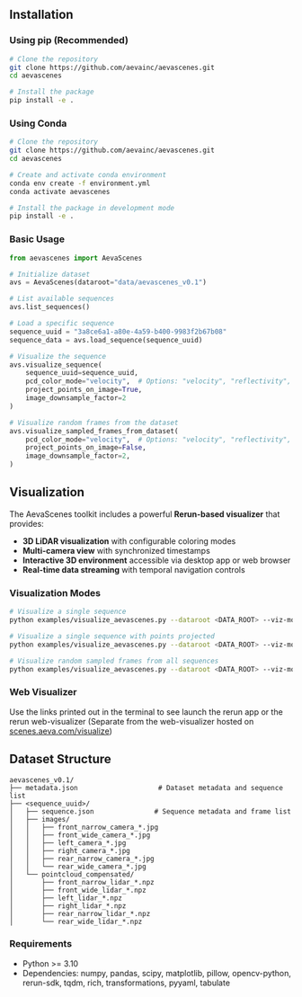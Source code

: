 

## Installation

### Using pip (Recommended)

```bash
# Clone the repository
git clone https://github.com/aevainc/aevascenes.git
cd aevascenes

# Install the package
pip install -e .
```

### Using Conda 

```bash
# Clone the repository
git clone https://github.com/aevainc/aevascenes.git
cd aevascenes

# Create and activate conda environment
conda env create -f environment.yml
conda activate aevascenes

# Install the package in development mode
pip install -e .
```


### Basic Usage

```python
from aevascenes import AevaScenes

# Initialize dataset
avs = AevaScenes(dataroot="data/aevascenes_v0.1")

# List available sequences
avs.list_sequences()

# Load a specific sequence
sequence_uuid = "3a8ce6a1-a80e-4a59-b400-9983f2b67b08"
sequence_data = avs.load_sequence(sequence_uuid)

# Visualize the sequence
avs.visualize_sequence(
    sequence_uuid=sequence_uuid,
    pcd_color_mode="velocity",  # Options: "velocity", "reflectivity", "semantic"
    project_points_on_image=True,
    image_downsample_factor=2
)

# Visualize random frames from the dataset
avs.visualize_sampled_frames_from_dataset(
    pcd_color_mode="velocity",  # Options: "velocity", "reflectivity", "semantic"
    project_points_on_image=False,
    image_downsample_factor=2,
)

```

## Visualization

The AevaScenes toolkit includes a powerful **Rerun-based visualizer** that provides:

- **3D LiDAR visualization** with configurable coloring modes
- **Multi-camera view** with synchronized timestamps
- **Interactive 3D environment** accessible via desktop app or web browser
- **Real-time data streaming** with temporal navigation controls

### Visualization Modes

```bash
# Visualize a single sequence
python examples/visualize_aevascenes.py --dataroot <DATA_ROOT> --viz-mode sequence --sequence-uuid <UUID> --color-mode [velocity/reflectivity/semantic]

# Visualize a single sequence with points projected
python examples/visualize_aevascenes.py --dataroot <DATA_ROOT> --viz-mode sequence --sequence-uuid <UUID> --color-mode [velocity/reflectivity/semantic] --project-points

# Visualize random sampled frames from all sequences
python examples/visualize_aevascenes.py --dataroot <DATA_ROOT> --viz-mode sampled --color-mode [velocity/reflectivity/semantic] --project-points
```

### Web Visualizer

Use the links printed out in the terminal to see launch the rerun app or the rerun web-visualizer (Separate from the web-visualizer hosted on [scenes.aeva.com/visualize](https://scenes.aeva.com/visualize))

## Dataset Structure

```
aevascenes_v0.1/
├── metadata.json                    # Dataset metadata and sequence list
├── <sequence_uuid>/
│   ├── sequence.json               # Sequence metadata and frame list
│   ├── images/
│   │   ├── front_narrow_camera_*.jpg
│   │   ├── front_wide_camera_*.jpg
│   │   ├── left_camera_*.jpg
│   │   ├── right_camera_*.jpg
│   │   ├── rear_narrow_camera_*.jpg
│   │   └── rear_wide_camera_*.jpg
│   └── pointcloud_compensated/
│       ├── front_narrow_lidar_*.npz
│       ├── front_wide_lidar_*.npz
│       ├── left_lidar_*.npz
│       ├── right_lidar_*.npz
│       ├── rear_narrow_lidar_*.npz
│       └── rear_wide_lidar_*.npz
```


### Requirements
- Python >= 3.10
- Dependencies: numpy, pandas, scipy, matplotlib, pillow, opencv-python, rerun-sdk, tqdm, rich, transformations, pyyaml, tabulate